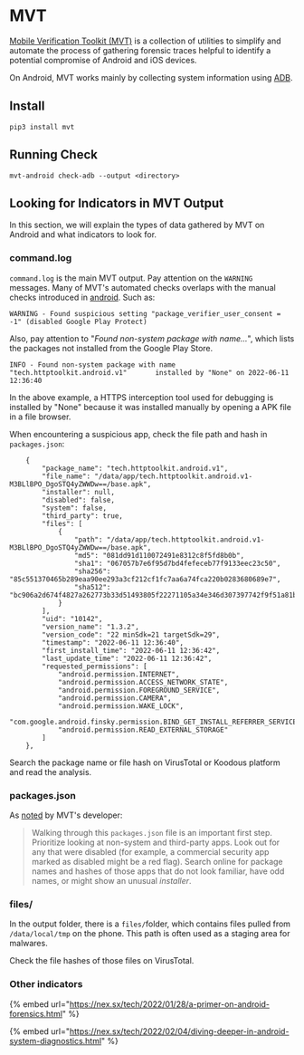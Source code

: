 # MVT


[Mobile Verification Toolkit (MVT)](https://github.com/mvt-project/mvt) is a collection of utilities to simplify and automate the process of gathering forensic traces helpful to identify a potential compromise of Android and iOS devices.


On Android, MVT works mainly by collecting system information using [ADB](https://developer.android.com/studio/command-line/adb).


## Install


```
pip3 install mvt
```


## Running Check


`mvt-android check-adb --output <directory>`


## Looking for Indicators in MVT Output


In this section, we will explain the types of data gathered by MVT on Android and what indicators to look for.


### command.log


`command.log` is the main MVT output. Pay attention on the `WARNING` messages. Many of MVT's automated checks overlaps with the manual checks introduced in [android](../android/ "mention"). Such as:


```
WARNING - Found suspicious setting "package_verifier_user_consent = -1" (disabled Google Play Protect)
```


Also, pay attention to "_Found non-system package with name..._", which lists the packages not installed from the Google Play Store.


```
INFO - Found non-system package with name "tech.httptoolkit.android.v1"       installed by "None" on 2022-06-11 12:36:40
```


In the above example, a HTTPS interception tool used for debugging is installed by "None" because it was installed manually by opening a APK file in a file browser.


When encountering a suspicious app, check the file path and hash in `packages.json`:


```
    {
        "package_name": "tech.httptoolkit.android.v1",
        "file_name": "/data/app/tech.httptoolkit.android.v1-M3BLlBPO_DgoSTQ4yZWWDw==/base.apk",
        "installer": null,
        "disabled": false,
        "system": false,
        "third_party": true,
        "files": [
            {
                "path": "/data/app/tech.httptoolkit.android.v1-M3BLlBPO_DgoSTQ4yZWWDw==/base.apk",
                "md5": "081dd91d110072491e8312c8f5fd8b0b",
                "sha1": "067057b7e6f95d7bd4fefeceb77f9133eec23c50",
                "sha256": "85c551370465b289eaa90ee293a3cf212cf1fc7aa6a74fca220b0283680689e7",
                "sha512":                                                                                                                  "bc906a2d674f4827a262773b33d51493805f22271105a34e346d307397742f9f51a81be8edfe70ea08a1aa04be6effda9cdd08b67a13f7cb02aab89514a7bb34"
            }
        ],
        "uid": "10142",
        "version_name": "1.3.2",
        "version_code": "22 minSdk=21 targetSdk=29",
        "timestamp": "2022-06-11 12:36:40",
        "first_install_time": "2022-06-11 12:36:42",
        "last_update_time": "2022-06-11 12:36:42",
        "requested_permissions": [
            "android.permission.INTERNET",
            "android.permission.ACCESS_NETWORK_STATE",
            "android.permission.FOREGROUND_SERVICE",
            "android.permission.CAMERA",
            "android.permission.WAKE_LOCK",
            "com.google.android.finsky.permission.BIND_GET_INSTALL_REFERRER_SERVICE",
            "android.permission.READ_EXTERNAL_STORAGE"
        ]
    },
```


Search the package name or file hash on VirusTotal or Koodous platform and read the analysis.


### packages.json


As [noted](https://nex.sx/tech/2022/01/28/a-primer-on-android-forensics.html) by MVT's developer:


> Walking through this `packages.json` file is an important first step. Prioritize looking at non-system and third-party apps. Look out for any that were disabled (for example, a commercial security app marked as disabled might be a red flag). Search online for package names and hashes of those apps that do not look familiar, have odd names, or might show an unusual _installer_.


### files/


In the output folder, there is a `files/`folder, which contains files pulled from `/data/local/tmp` on the phone. This path is often used as a staging area for malwares.


Check the file hashes of those files on VirusTotal.


### Other indicators


{% embed url="https://nex.sx/tech/2022/01/28/a-primer-on-android-forensics.html" %}


{% embed url="https://nex.sx/tech/2022/02/04/diving-deeper-in-android-system-diagnostics.html" %}
